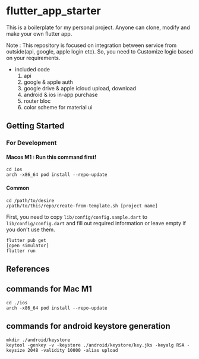 # flutter_app_starter
This is a boilerplate for my personal project. Anyone can clone, modify and make your own flutter app.

Note : This repository is focused on integration between service from outside(api, google, apple login etc).
So, you need to Customize logic based on your requirements.

* included code
    1. api
    2. google & apple auth
    3. google drive & apple icloud upload, download
    4. android & ios in-app purchase
    5. router bloc
    6. color scheme for material ui


## Getting Started

### For Development
#### Macos M1 : Run this command first!
```
cd ios
arch -x86_64 pod install --repo-update
```

#### Common
```
cd /path/to/desire
/path/to/this/repo/create-from-template.sh [project name]
```

First, you need to copy `lib/config/config.sample.dart` to `lib/config/config.dart` and fill out required information or leave empty if you don't use them.
```
flutter pub get
[open simulator]
flutter run
```

## References
## commands for Mac M1
```
cd ./ios
arch -x86_64 pod install --repo-update
```

## commands for android keystore generation
```
mkdir ./android/keystore
keytool -genkey -v -keystore ./android/keystore/key.jks -keyalg RSA -keysize 2048 -validity 10000 -alias upload
```